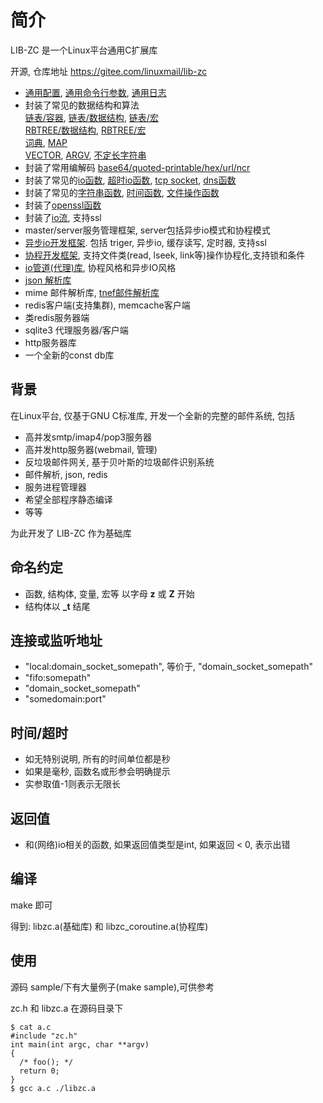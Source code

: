 <A name="readme_md" id="readme_md"></A>

# 简介
LIB-ZC 是一个Linux平台通用C扩展库

开源, 仓库地址 https://gitee.com/linuxmail/lib-zc

- [通用配置](./doc/config.md), [通用命令行参数](./doc/main_argument.md), [通用日志](./doc/log.md)
- 封装了常见的数据结构和算法<BR/>
  [链表/容器](./doc/list.md), [链表/数据结构](./doc/link.md), [链表/宏](./doc/macro_link.md)<BR/>
  [RBTREE/数据结构](./doc/rbtree.md), [RBTREE/宏](./doc/macro_rbtree.md)<BR/>
  [词典](./doc/dict.md), [MAP](./doc/map.md)<BR/>
  [VECTOR](./doc/vector.md), [ARGV](./doc/argv.md), [不定长字符串](./doc/buf.md)
- 封装了常用编解码 [base64/quoted-printable/hex/url/ncr](./doc/encode.md)
- 封装了常见的[io函数](./doc/io.md), [超时io函数](./doc/timed_io.md), [tcp socket](./doc/tcp_socket.md), [dns函数](./doc/dns.md)
- 封装了常见的[字符串函数](./doc/string.md), [时间函数](./doc/time.md), [文件操作函数](./doc/file.md)
- 封装了[openssl函数](./doc/openssl.md)
- 封装了[io流](./doc/stream.md), 支持ssl
- master/server服务管理框架, server包括异步io模式和协程模式
- [异步io开发框架](./doc/aio.md). 包括 triger, 异步io, 缓存读写, 定时器, 支持ssl
- [协程开发框架](./doc/coroutine.md), 支持文件类(read, lseek, link等)操作协程化,支持锁和条件
- [io管道(代理)库](./doc/iopipe.md), 协程风格和异步IO风格
- [json 解析库](./doc/json.md)
- mime 邮件解析库, [tnef邮件解析库](./doc/tnef.md)
- redis客户端(支持集群), memcache客户端
- 类redis服务器端
- sqlite3 代理服务器/客户端
- http服务器库
- 一个全新的const db库

## 背景
在Linux平台, 仅基于GNU C标准库, 开发一个全新的完整的邮件系统, 包括
* 高并发smtp/imap4/pop3服务器
* 高并发http服务器(webmail, 管理)
* 反垃圾邮件网关, 基于贝叶斯的垃圾邮件识别系统
* 邮件解析, json, redis
* 服务进程管理器
* 希望全部程序静态编译
* 等等

为此开发了 LIB-ZC 作为基础库

## 命名约定
* 函数, 结构体, 变量, 宏等 以字母 **z** 或 **Z** 开始
* 结构体以 **\_t** 结尾

## 连接或监听地址
* "local:domain_socket_somepath", 等价于, "domain_socket_somepath"
* "fifo:somepath"
* "domain_socket_somepath"
* "somedomain:port"

## 时间/超时
* 如无特别说明, 所有的时间单位都是秒
* 如果是毫秒, 函数名或形参会明确提示
* 实参取值-1则表示无限长

## 返回值
* 和(网络)io相关的函数, 如果返回值类型是int, 如果返回 < 0, 表示出错

## 编译
make 即可

得到: libzc.a(基础库) 和 libzc_coroutine.a(协程库)

## 使用
源码 sample/下有大量例子(make sample),可供参考

zc.h 和 libzc.a 在源码目录下
```
$ cat a.c 
#include "zc.h"
int main(int argc, char **argv)
{
  /* foo(); */
  return 0;
}
$ gcc a.c ./libzc.a
```
